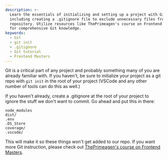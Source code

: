 ```yaml
---
description: >-
  Learn the essentials of initializing and setting up a project with Git,
  including creating a .gitignore file to exclude unnecessary files from your
  repository. Utilize resources like ThePrimeagen's course on Frontend Masters
  for comprehensive Git knowledge.
keywords:
  - Git
  - git init
  - .gitignore
  - Git tutorial
  - Frontend Masters
---
```


Git is a critical part of any project and probably something many of you are already familiar with. If you haven't, be sure to initialize your project as a git repo with `git init` in the root of your project (VSCode and any other number of tools can do this as well.)

If you haven't already, create a .gitignore at the root of your project to ignore the stuff we don't want to commit. Go ahead and put this in there:

```
node_modules
dist/
.env
.DS_Store
coverage/
.vscode/
```

This will make it so these things won't get added to our repo. If you want more Git instruction, please check out [ThePrimeagen's course on Frontend Masters][prime].

[prime]: https://frontendmasters.com/courses/everything-git/
